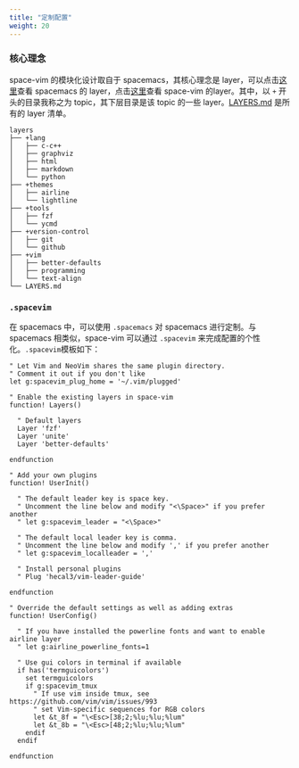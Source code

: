 ```yaml
---
title: "定制配置"
weight: 20
---
```


### 核心理念

space-vim 的模块化设计取自于 spacemacs，其核心理念是 layer，可以点击[这里](https://github.com/syl20bnr/spacemacs/tree/master/layers)查看 spacemacs 的 layer，点击[这里](https://github.com/liuchengxu/space-vim/tree/master/layers)查看 space-vim 的layer。其中，以 `+` 开头的目录我称之为 topic，其下层目录是该 topic 的一些 layer。[LAYERS.md](https://github.com/liuchengxu/space-vim/blob/master/layers/LAYERS.md) 是所有的 layer 清单。

```
layers
├── +lang
│   ├── c-c++
│   ├── graphviz
│   ├── html
│   ├── markdown
│   └── python
├── +themes
│   ├── airline
│   └── lightline
├── +tools
│   ├── fzf
│   └── ycmd
├── +version-control
│   ├── git
│   └── github
├── +vim
│   ├── better-defaults
│   ├── programming
│   └── text-align
└── LAYERS.md
```

### `.spacevim`

在 spacemacs 中，可以使用 `.spacemacs` 对 spacemacs 进行定制。与 spacemacs 相类似，space-vim 可以通过 `.spacevim` 来完成配置的个性化。`.spacevim`模板如下：

```vim
" Let Vim and NeoVim shares the same plugin directory.
" Comment it out if you don't like
let g:spacevim_plug_home = '~/.vim/plugged'

" Enable the existing layers in space-vim
function! Layers()

  " Default layers
  Layer 'fzf'
  Layer 'unite'
  Layer 'better-defaults'

endfunction

" Add your own plugins
function! UserInit()

  " The default leader key is space key.
  " Uncomment the line below and modify "<\Space>" if you prefer another
  " let g:spacevim_leader = "<\Space>"

  " The default local leader key is comma.
  " Uncomment the line below and modify ',' if you prefer another
  " let g:spacevim_localleader = ','

  " Install personal plugins
  " Plug 'hecal3/vim-leader-guide'

endfunction

" Override the default settings as well as adding extras
function! UserConfig()

  " If you have installed the powerline fonts and want to enable airline layer
  " let g:airline_powerline_fonts=1

  " Use gui colors in terminal if available
  if has('termguicolors')
    set termguicolors
    if g:spacevim_tmux
      " If use vim inside tmux, see https://github.com/vim/vim/issues/993
      " set Vim-specific sequences for RGB colors
      let &t_8f = "\<Esc>[38;2;%lu;%lu;%lum"
      let &t_8b = "\<Esc>[48;2;%lu;%lu;%lum"
    endif
  endif

endfunction
```

